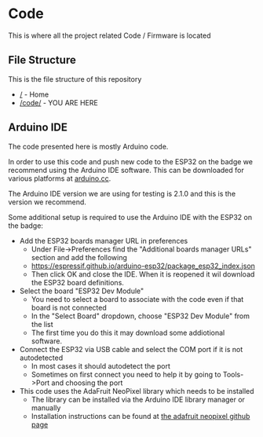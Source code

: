 # Code

This is where all the project related Code / Firmware is located

## File Structure

This is the file structure of this repository

* [/](/README.md) - Home
* [/code/](/code/) - YOU ARE HERE

## Arduino IDE

The code presented here is mostly Arduino code.

In order to use this code and push new code to the ESP32 on the badge we recommend using the Arduino IDE software.
This can be downloaded for various platforms at [arduino.cc](https://www.arduino.cc/en/software).

The Arduino IDE version we are using for testing is 2.1.0 and this is the version we recommend.

Some additional setup is required to use the Arduino IDE with the ESP32 on the badge:
* Add the ESP32 boards manager URL in preferences
  * Under File->Preferences find the "Additional boards manager URLs" section and add the following
  * https://espressif.github.io/arduino-esp32/package_esp32_index.json
  * Then click OK and close the IDE.  When it is reopened it wil download the ESP32 board definitions.
* Select the board "ESP32 Dev Module"
  * You need to select a board to associate with the code even if that board is not connected
  * In the "Select Board" dropdown, choose "ESP32 Dev Module" from the list
  * The first time you do this it may download some addiotional software.
* Connect the ESP32 via USB cable and select the COM port if it is not autodetected
  * In most cases it should autodetect the port
  * Sometimes on first connect you need to help it by going to Tools->Port and choosing the port
* This code uses the AdaFruit NeoPixel library which needs to be installed
  * The library can be installed via the Arduino IDE library manager or manually
  * Installation instructions can be found at [the adafruit neopixel github page](https://github.com/adafruit/Adafruit_NeoPixel)

